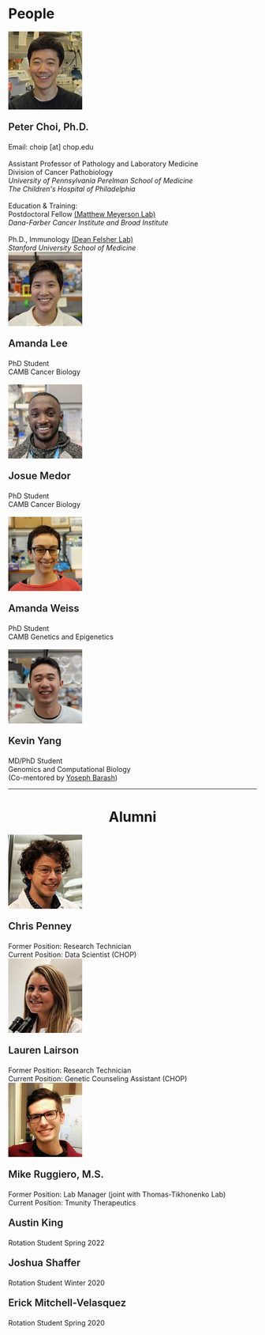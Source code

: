 # People

<div class="people-grid-wrapper">
    <div class="people-grid-item">
        <div class="flex-container">
            <!--- Peter Choi --->
            <div class="people-picture" style="position:relative">
                <img class="people-img" src="/img/people/PeterChoi_Photo.jpg" style="width:150px">
            </div>
            <!-- -->
            <div class="people-text">
                <p style=font-weight:600;font-size:20px>Peter Choi, Ph.D.</p>
                <span style=font-weight:400>Email:</span> choip [at] chop.edu<br>
                <br>
                Assistant Professor of Pathology and Laboratory Medicine<br>
                Division of Cancer Pathobiology<br>
                <i>University of Pennsylvania Perelman School of Medicine<br>
                The Children's Hospital of Philadelphia</i><br>
                <br>
                <span style="text-decoration:none;font-weight:400">Education & Training:</span><br>
                Postdoctoral Fellow <a class="link_out" href=https://meyersonlab.dana-farber.org/ target="blank">(Matthew Meyerson Lab)</a><br>
                <i>Dana-Farber Cancer Institute and Broad Institute</i><br>
                <br>
                Ph.D., Immunology <a class="link_out" href=http://med.stanford.edu/felsherlab.html target="blank">(Dean Felsher Lab)</a><br>
                <i>Stanford University School of Medicine</i><br>
            </div>
        </div>
    </div>
    <div class="people-grid-item">
        <div class="flex-container">
            <!-- Amanda Lee -->
            <div class="people-picture" style="position:relative">
                <img class="people-img" src="/img/people/Amanda_Lee_portrait.png" style="width:150px">
            </div>
            <div class="people-text">
                <p style=font-weight:600;font-size:20px>Amanda Lee</p>
                <!-- <span style=font-weight:400>Email:</span> lee533 [at] pennmedicine.upenn.edu<br> -->
                PhD Student<br>
                CAMB Cancer Biology<br>
                <br>
                <!-- <span style="text-decoration:none;font-weight:400">Education & Training:</span><br>
                Postdoctoral Fellow <a class="link_out" href=https://meyersonlab.dana-farber.org/ target="blank">(Matthew Meyerson Lab)</a><br>
                <i>Dana-Farber Cancer Institute and Broad Institute</i><br>
                <br>
                Ph.D., Immunology <a class="link_out" href=http://med.stanford.edu/felsherlab.html target="blank">(Dean Felsher Lab)</a><br>
                <i>Stanford University School of Medicine></i><br> -->
            </div>
        </div>
    </div>
        <div class="people-grid-item">
        <div class="flex-container">
            <!-- Amanda Lee -->
            <div class="people-picture" style="position:relative">
                <img class="people-img" src="/img/people/Josue_portrait_cropped.png" style="width:150px">
            </div>
            <div class="people-text">
                <p style=font-weight:600;font-size:20px>Josue Medor</p>
                <!-- <span style=font-weight:400>Email:</span> lee533 [at] pennmedicine.upenn.edu<br> -->
                PhD Student<br>
                CAMB Cancer Biology<br>
                <br>
                <!-- <span style="text-decoration:none;font-weight:400">Education & Training:</span><br>
                Postdoctoral Fellow <a class="link_out" href=https://meyersonlab.dana-farber.org/ target="blank">(Matthew Meyerson Lab)</a><br>
                <i>Dana-Farber Cancer Institute and Broad Institute</i><br>
                <br>
                Ph.D., Immunology <a class="link_out" href=http://med.stanford.edu/felsherlab.html target="blank">(Dean Felsher Lab)</a><br>
                <i>Stanford University School of Medicine></i><br> -->
            </div>
        </div>
    </div>
        <div class="people-grid-item">
        <div class="flex-container">
            <!-- Amanda Lee -->
            <div class="people-picture" style="position:relative">
                <img class="people-img" src="/img/people/Amanda_Weiss_portrait.png" style="width:150px">
            </div>
            <div class="people-text">
                <p style=font-weight:600;font-size:20px>Amanda Weiss</p>
                <!-- <span style=font-weight:400>Email:</span> lee533 [at] pennmedicine.upenn.edu<br> -->
                PhD Student<br>
                CAMB Genetics and Epigenetics<br>
                <br>
                <!-- <span style="text-decoration:none;font-weight:400">Education & Training:</span><br>
                Postdoctoral Fellow <a class="link_out" href=https://meyersonlab.dana-farber.org/ target="blank">(Matthew Meyerson Lab)</a><br>
                <i>Dana-Farber Cancer Institute and Broad Institute</i><br>
                <br>
                Ph.D., Immunology <a class="link_out" href=http://med.stanford.edu/felsherlab.html target="blank">(Dean Felsher Lab)</a><br>
                <i>Stanford University School of Medicine></i><br> -->
            </div>
        </div>
    </div>
    <div class="people-grid-item">
        <div class="flex-container">
            <!-- Kevin Yang -->
            <div class="people-picture" style="position:relative">
                <img class="people-img" src="/img/people/Kevin_Yang_portrait_cropped.png" style="width:150px">
            </div>
            <div class="people-text">
                <p style=font-weight:600;font-size:20px>Kevin Yang</p>
                <!-- <span style=font-weight:400>Email:</span> lee533 [at] pennmedicine.upenn.edu<br> -->
                MD/PhD Student<br>
                Genomics and Computational Biology<br>
                (Co-mentored by <a class="link_out" href=https://www.biociphers.org/ target="blank">Yoseph Barash</a>)
                <!-- <span style="text-decoration:none;font-weight:400">Education & Training:</span><br>
                Postdoctoral Fellow <a class="link_out" href=https://meyersonlab.dana-farber.org/ target="blank">(Matthew Meyerson Lab)</a><br>
                <i>Dana-Farber Cancer Institute and Broad Institute</i><br>
                <br>
                Ph.D., Immunology <a class="link_out" href=http://med.stanford.edu/felsherlab.html target="blank">(Dean Felsher Lab)</a><br>
                <i>Stanford University School of Medicine></i><br> -->
            </div>
        </div>
    </div>
    <hr>
    <!--- ALUMNI --->
    <h1 style="text-align:center">Alumni</h1>
    <div class="people-grid-item">
        <div class="flex-container">
            <!-- Chris Penney -->
            <div class="people-picture" style="position:relative">
                <img class="people-img" src="/img/people/ChrisPenney_Photo.jpg" style="width:150px">
            </div>
            <div class="people-text">
                <p style=font-weight:600;font-size:20px>Chris Penney</p>
                <!-- <span style=font-weight:400>Email:</span> none [at] pennmedicine.upenn.edu<br> -->
                <span style="text-decoration:none;font-weight:400">Former Position: Research Technician</span><br>
                <span style="text-decoration:none;font-weight:400">Current Position: Data Scientist (CHOP)<br>                
                <!-- <span style="text-decoration:none;font-weight:400">Education & Training:</span><br>
                Postdoctoral Fellow <a class="link_out" href=https://meyersonlab.dana-farber.org/ target="blank">(Matthew Meyerson Lab)</a><br>
                <i>Dana-Farber Cancer Institute and Broad Institute</i><br>
                <br>
                Ph.D., Immunology <a class="link_out" href=http://med.stanford.edu/felsherlab.html target="blank">(Dean Felsher Lab)</a><br>
                <i>Stanford University School of Medicine></i><br> -->
            </div>
        </div>
    </div>
    <div class="people-grid-item">
        <div class="flex-container">
            <!-- Lauren Lairson -->
            <div class="people-picture" style="position:relative">
                <img class="people-img" src="/img/people/LaurenLairson_Photo.jpg" style="width:150px">
            </div>
            <div class="people-text">
                <p style=font-weight:600;font-size:20px>Lauren Lairson</p>
                <!-- <span style=font-weight:400>Email:</span> none [at] pennmedicine.upenn.edu<br> -->
                <span style="text-decoration:none;font-weight:400">Former Position: Research Technician</span><br>
                <span style="text-decoration:none;font-weight:400">Current Position: Genetic Counseling Assistant (CHOP)<br>
            </div>
        </div>
    </div>
    <div class="people-grid-item">
        <div class="flex-container">
            <!-- Mike Ruggiero -->
            <div class="people-picture" style="position:relative">
                <img class="people-img" src="/img/people/MikeRuggiero_Photo.jpg" style="width:150px">
            </div>
            <div class="people-text">
                <p style=font-weight:600;font-size:20px>Mike Ruggiero, M.S.</p>
                <!-- <span style=font-weight:400>Email:</span> none [at] pennmedicine.upenn.edu<br> -->
                <span style="text-decoration:none;font-weight:400">Former Position: Lab Manager (joint with Thomas-Tikhonenko Lab)</span><br>
                <span style="text-decoration:none;font-weight:400">Current Position: Tmunity Therapeutics<br>
            </div>
        </div>
    </div>
    <div class="people-text">
        <p style=font-weight:600;font-size:20px>Austin King</p>
        <!-- <span style=font-weight:400>Email:</span> none [at] pennmedicine.upenn.edu<br> -->
        <span style="text-decoration:none;font-weight:400">Rotation Student Spring 2022</span><br>
    </div>
    <div class="people-text">
        <p style=font-weight:600;font-size:20px>Joshua Shaffer</p>
        <!-- <span style=font-weight:400>Email:</span> none [at] pennmedicine.upenn.edu<br> -->
        <span style="text-decoration:none;font-weight:400">Rotation Student Winter 2020</span><br>
    </div>
    <div class="people-text">
        <p style=font-weight:600;font-size:20px>Erick Mitchell-Velasquez</p>
        <!-- <span style=font-weight:400>Email:</span> none [at] pennmedicine.upenn.edu<br> -->
        <span style="text-decoration:none;font-weight:400">Rotation Student Spring 2020</span><br>
    </div>
</div>

